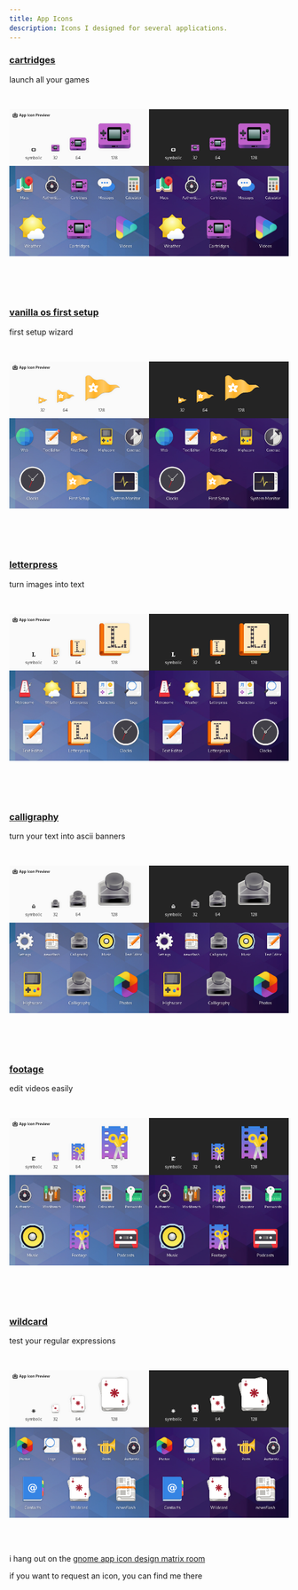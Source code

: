 ```yaml
---
title: App Icons
description: Icons I designed for several applications.
---
```


### [cartridges](https://github.com/kra-mo/cartridges)
launch all your games

<br>

![app icon preview](/images/cartridges-icon.webp)

<br>
<br>
<br>

### [vanilla os first setup](https://github.com/vanilla-OS/first-setup)
first setup wizard

<br>

![app icon preview](/images/first-setup-icon.webp)

<br>
<br>
<br>

### [letterpress](https://gitlab.com/gregorni/Letterpress)
turn images into text

<br>

![app icon preview](/images/letterpess-icon.webp)

<br>
<br>
<br>

### [calligraphy](https://gitlab.com/gregorni/Calligraphy)
turn your text into ascii banners

<br>

![app icon preview](/images/calligraphy-icon.webp)

<br>
<br>
<br>

### [footage](https://gitlab.com/adhami3310/Footage)
edit videos easily

<br>

![app icon preview](/images/footage-icon.webp)

<br>
<br>
<br>

### [wildcard](https://github.com/fkinoshita/Wildcard)
test your regular expressions

<br>

![app icon preview](/images/wildcard-icon.webp)

<br>
<br>

i hang out on the [gnome app icon design matrix room](https://matrix.to/#/#appicondesign:gnome.org)

if you want to request an icon, you can find me there
